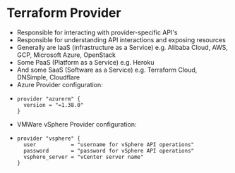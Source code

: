 # Terraform Provider

* Responsible for interacting with provider-specific API's
* Responsible for understanding API interactions and exposing resources
* Generally are IaaS \(infrastructure as a Service\) e.g. Alibaba Cloud, AWS, GCP, Microsoft Azure, OpenStack 
* Some PaaS \(Platform as a Service\) e.g. Heroku
* And some SaaS \(Software as a Service\) e.g. Terraform Cloud, DNSimple, Cloudflare
* Azure Provider configuration:
* ```
  provider "azurerm" {
    version = "=1.38.0"
  }
  ```
* VMWare vSphere Provider configuration:
* ```
  provider "vsphere" {
    user           = "username for vSphere API operations"
    password       = "password for vSphere API operations"
    vsphere_server = "vCenter server name"
  }
  ```



